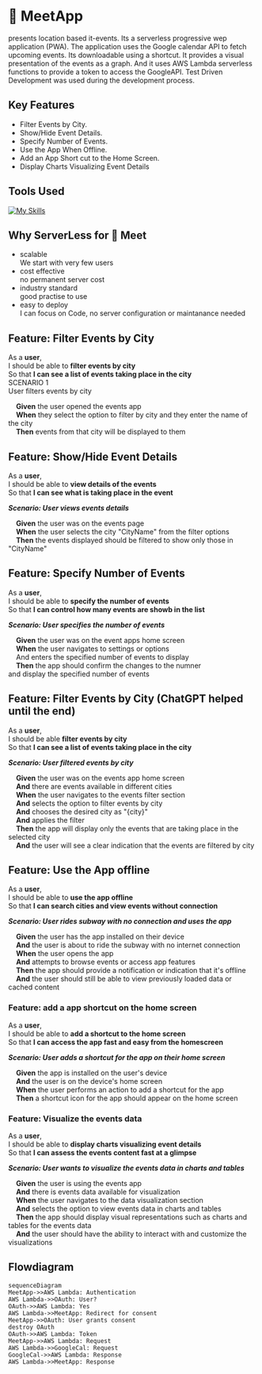 # 🥩 MeetApp

presents location based it-events. Its a serverless progressive wep application (PWA). The application uses the Google calendar API to fetch upcoming events. Its downloadable using a shortcut. It provides a visual presentation of the events as a graph. 
And it uses AWS Lambda serverless functions to provide a token to access the GoogleAPI. Test Driven Development was used during the development process.       

## Key Features

- Filter Events by City.
- Show/Hide Event Details.
- Specify Number of Events.
- Use the App When Offline.
- Add an App Short cut to the Home Screen.
- Display Charts Visualizing Event Details

## Tools Used

[![My Skills](https://skillicons.dev/icons?i=aws,gcp,react,vscode,gherkin)](https://skillicons.dev)

## Why ServerLess for  🥩 Meet

- scalable  
We start with very few users
- cost effective  
no permanent server cost  
- industry standard  
good practise to use
- easy to deploy  
I can focus on Code, no server configuration or maintanance needed

## Feature: Filter Events by City

As a **user**,  
I should be able to **filter events by city**  
So that **I can see a list of events taking place in the city**  
SCENARIO 1  
User filters events by city

&nbsp;&nbsp;&nbsp;&nbsp;**Given** the user opened the events app  
&nbsp;&nbsp;&nbsp;&nbsp;**When** they select the option to filter by city and they enter the name of   the city  
&nbsp;&nbsp;&nbsp;&nbsp;**Then** events from that city will be displayed to them

## Feature: Show/Hide Event Details

As a **user**,  
I should be able to **view details of the events**  
So that **I can see what is taking place in the event**  

***Scenario: User views events details***

&nbsp;&nbsp;&nbsp;&nbsp;**Given** the user was on the events page  
&nbsp;&nbsp;&nbsp;&nbsp;**When** the user selects the city "CityName" from the filter options  
&nbsp;&nbsp;&nbsp;&nbsp;**Then** the events displayed should be filtered to show only those in "CityName"  

## Feature: Specify Number of Events  

As a **user**,  
I should be able to **specify the number of events**  
So that **I can control how many events are showb in the list**  

***Scenario: User specifies the number of events***

&nbsp;&nbsp;&nbsp;&nbsp;**Given** the user was on the event apps home screen  
&nbsp;&nbsp;&nbsp;&nbsp;**When** the user navigates to settings or options  
&nbsp;&nbsp;&nbsp;&nbsp;And enters the specified number of events to display  
&nbsp;&nbsp;&nbsp;&nbsp;**Then** the app should confirm the changes to the numner  
and display the specified number of events

## Feature: Filter Events by City (ChatGPT helped until the end)

As a **user**,  
I should be able **filter events by city**  
So that **I can see a list of events taking place in the city**

***Scenario: User filtered events by city***

&nbsp;&nbsp;&nbsp;&nbsp;**Given** the user was on the events app home screen  
&nbsp;&nbsp;&nbsp;&nbsp;**And** there are events available in different cities  
&nbsp;&nbsp;&nbsp;&nbsp;**When** the user navigates to the events filter section  
&nbsp;&nbsp;&nbsp;&nbsp;**And** selects the option to filter events by city  
&nbsp;&nbsp;&nbsp;&nbsp;**And** chooses the desired city as "{city}"  
&nbsp;&nbsp;&nbsp;&nbsp;**And** applies the filter  
&nbsp;&nbsp;&nbsp;&nbsp;**Then** the app will display only the events that are taking place in the selected city  
&nbsp;&nbsp;&nbsp;&nbsp;**And** the user will see a clear indication that the events are filtered by city

## Feature: Use the App offline

As a **user**,  
I should be able to **use the app offline**  
So that **I can search cities and view events without connection**

***Scenario: User rides subway with no connection and uses the app***

&nbsp;&nbsp;&nbsp;&nbsp;**Given** the user has the app installed on their device  
&nbsp;&nbsp;&nbsp;&nbsp;**And** the user is about to ride the subway with no internet connection  
&nbsp;&nbsp;&nbsp;&nbsp;**When** the user opens the app  
&nbsp;&nbsp;&nbsp;&nbsp;**And** attempts to browse events or access app features  
&nbsp;&nbsp;&nbsp;&nbsp;**Then** the app should provide a notification or indication that it's offline  
&nbsp;&nbsp;&nbsp;&nbsp;**And** the user should still be able to view previously loaded data or cached content

### Feature: add a app shortcut on the home screen

As a **user**,  
I should be able to **add a shortcut to the home screen**  
So that **I can access the app fast and easy from the homescreen**  

***Scenario: User adds a shortcut for the app on their home screen***

&nbsp;&nbsp;&nbsp;&nbsp;**Given** the app is installed on the user's device  
&nbsp;&nbsp;&nbsp;&nbsp;**And** the user is on the device's home screen  
&nbsp;&nbsp;&nbsp;&nbsp;**When** the user performs an action to add a shortcut for the app  
&nbsp;&nbsp;&nbsp;&nbsp;**Then** a shortcut icon for the app should appear on the home screen  

### Feature: Visualize the events data

As a **user**,  
I should be able to **display charts visualizing event details**  
So that **I can assess the events content fast at a glimpse**

***Scenario: User wants to visualize the events data in charts and tables***

&nbsp;&nbsp;&nbsp;&nbsp;**Given** the user is using the events app  
&nbsp;&nbsp;&nbsp;&nbsp;**And** there is events data available for visualization  
&nbsp;&nbsp;&nbsp;&nbsp;**When** the user navigates to the data visualization section  
&nbsp;&nbsp;&nbsp;&nbsp;**And** selects the option to view events data in charts and tables  
&nbsp;&nbsp;&nbsp;&nbsp;**Then** the app should display visual representations such as charts and tables for the events data  
&nbsp;&nbsp;&nbsp;&nbsp;**And** the user should have the ability to interact with and customize the visualizations


## Flowdiagram

```mermaid
sequenceDiagram
MeetApp->>AWS Lambda: Authentication
AWS Lambda->>OAuth: User?
OAuth->>AWS Lambda: Yes 
AWS Lambda->>MeetApp: Redirect for consent 
MeetApp->>OAuth: User grants consent
destroy OAuth 
OAuth->>AWS Lambda: Token
MeetApp->>AWS Lambda: Request
AWS Lambda->>GoogleCal: Request
GoogleCal->>AWS Lambda: Response
AWS Lambda->>MeetApp: Response
